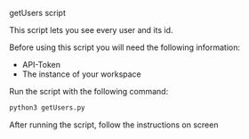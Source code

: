 getUsers script

This script lets you see every user and its id.  

Before using this script you will need the following information:
- API-Token
- The instance of your workspace

Run the script with the following command:  
```bash
python3 getUsers.py
```

After running the script, follow the instructions on screen